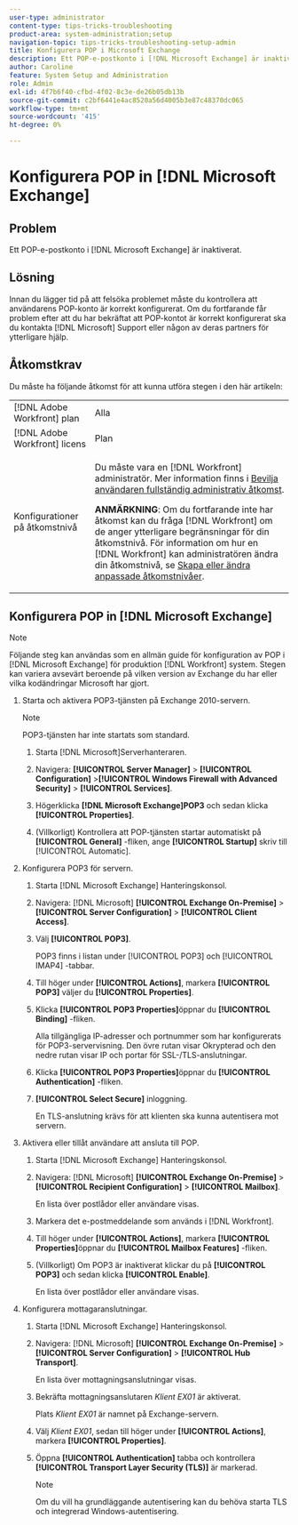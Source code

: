 ```yaml
---
user-type: administrator
content-type: tips-tricks-troubleshooting
product-area: system-administration;setup
navigation-topic: tips-tricks-troubleshooting-setup-admin
title: Konfigurera POP i Microsoft Exchange
description: Ett POP-e-postkonto i [!DNL Microsoft Exchange] är inaktiverat.
author: Caroline
feature: System Setup and Administration
role: Admin
exl-id: 4f7b6f40-cfbd-4f02-8c3e-de26b05db13b
source-git-commit: c2bf6441e4ac8520a56d4005b3e87c48370dc065
workflow-type: tm+mt
source-wordcount: '415'
ht-degree: 0%

---
```


# Konfigurera POP in [!DNL Microsoft Exchange]

## Problem

Ett POP-e-postkonto i [!DNL Microsoft Exchange] är inaktiverat.

## Lösning

Innan du lägger tid på att felsöka problemet måste du kontrollera att användarens POP-konto är korrekt konfigurerat. Om du fortfarande får problem efter att du har bekräftat att POP-kontot är korrekt konfigurerat ska du kontakta [!DNL Microsoft] Support eller någon av deras partners för ytterligare hjälp.

<!--
<p data-mc-conditions="QuicksilverOrClassic.Draft mode">For instructions on integrating a POP account in Adobe Workfront, see .</p>
-->

## Åtkomstkrav

Du måste ha följande åtkomst för att kunna utföra stegen i den här artikeln:

<table style="table-layout:auto"> 
 <col> 
 <col> 
 <tbody> 
  <tr> 
   <td role="rowheader">[!DNL Adobe Workfront] plan</td> 
   <td>Alla</td> 
  </tr> 
  <tr> 
   <td role="rowheader">[!DNL Adobe Workfront] licens</td> 
   <td>Plan</td> 
  </tr> 
  <tr> 
   <td role="rowheader">Konfigurationer på åtkomstnivå</td> 
   <td> <p>Du måste vara en [!DNL Workfront] administratör. Mer information finns i <a href="../../administration-and-setup/add-users/configure-and-grant-access/grant-a-user-full-administrative-access.md" class="MCXref xref">Bevilja användaren fullständig administrativ åtkomst</a>.</p> <p><b>ANMÄRKNING</b>: Om du fortfarande inte har åtkomst kan du fråga [!DNL Workfront] om de anger ytterligare begränsningar för din åtkomstnivå. För information om hur en [!DNL Workfront] kan administratören ändra din åtkomstnivå, se <a href="../../administration-and-setup/add-users/configure-and-grant-access/create-modify-access-levels.md" class="MCXref xref">Skapa eller ändra anpassade åtkomstnivåer</a>.</p> </td> 
  </tr> 
 </tbody> 
</table>

## Konfigurera POP in [!DNL Microsoft Exchange]

>[!NOTE]
>
>Följande steg kan användas som en allmän guide för konfiguration av POP i [!DNL Microsoft Exchange] för produktion [!DNL Workfront] system. Stegen kan variera avsevärt beroende på vilken version av Exchange du har eller vilka kodändringar Microsoft har gjort.

1. Starta och aktivera POP3-tjänsten på Exchange 2010-servern.

   >[!NOTE]
   >
   >POP3-tjänsten har inte startats som standard.

   1. Starta [!DNL Microsoft]Serverhanteraren.
   1. Navigera: **[!UICONTROL Server Manager]** > **[!UICONTROL Configuration]** >**[!UICONTROL Windows Firewall with Advanced Security]** > **[!UICONTROL Services]**.

   1. Högerklicka **[!DNL Microsoft Exchange]POP3** och sedan klicka **[!UICONTROL Properties]**.

   1. (Villkorligt) Kontrollera att POP-tjänsten startar automatiskt på **[!UICONTROL General]** -fliken, ange **[!UICONTROL Startup]** skriv till [!UICONTROL Automatic].

1. Konfigurera POP3 för servern.

   1. Starta [!DNL Microsoft Exchange] Hanteringskonsol.
   1. Navigera: [!DNL Microsoft] **[!UICONTROL Exchange On-Premise]** > **[!UICONTROL Server Configuration]** > **[!UICONTROL Client Access]**.

   1. Välj **[!UICONTROL POP3]**.

      POP3 finns i listan under [!UICONTROL POP3] och [!UICONTROL IMAP4] -tabbar.

   1. Till höger under **[!UICONTROL Actions]**, markera **[!UICONTROL POP3]** väljer du **[!UICONTROL Properties]**.

   1. Klicka **[!UICONTROL POP3 Properties]**&#x200B;öppnar du **[!UICONTROL Binding]** -fliken.

      Alla tillgängliga IP-adresser och portnummer som har konfigurerats för POP3-servervisning. Den övre rutan visar Okrypterad och den nedre rutan visar IP och portar för SSL-/TLS-anslutningar.

   1. Klicka **[!UICONTROL POP3 Properties]**&#x200B;öppnar du **[!UICONTROL Authentication]** -fliken.

   1. **[!UICONTROL Select Secure]** inloggning.

      En TLS-anslutning krävs för att klienten ska kunna autentisera mot servern.

1. Aktivera eller tillåt användare att ansluta till POP.

   1. Starta [!DNL Microsoft Exchange] Hanteringskonsol.
   1. Navigera: [!DNL Microsoft] **[!UICONTROL Exchange On-Premise]** > **[!UICONTROL Recipient Configuration]** > **[!UICONTROL Mailbox]**.

      En lista över postlådor eller användare visas.

   1. Markera det e-postmeddelande som används i [!DNL Workfront].
   1. Till höger under **[!UICONTROL Actions]**, markera **[!UICONTROL Properties]**&#x200B;öppnar du **[!UICONTROL Mailbox Features]** -fliken.

   1. (Villkorligt) Om POP3 är inaktiverat klickar du på **[!UICONTROL POP3]** och sedan klicka **[!UICONTROL Enable]**.

      En lista över postlådor eller användare visas.

1. Konfigurera mottagaranslutningar.

   1. Starta [!DNL Microsoft Exchange] Hanteringskonsol.
   1. Navigera: [!DNL Microsoft] **[!UICONTROL Exchange On-Premise]** > **[!UICONTROL Server Configuration]** > **[!UICONTROL Hub Transport]**.

      En lista över mottagningsanslutningar visas.

   1. Bekräfta mottagningsanslutaren *Klient* *EX01* är aktiverat.

      Plats *Klient* *EX01* är namnet på Exchange-servern.

   1. Välj *Klient EX01*, sedan till höger under **[!UICONTROL Actions]**, markera **[!UICONTROL Properties]**.

   1. Öppna **[!UICONTROL Authentication]** tabba och kontrollera **[!UICONTROL Transport Layer Security (TLS)]** är markerad.

      >[!NOTE]
      >
      >Om du vill ha grundläggande autentisering kan du behöva starta TLS och integrerad Windows-autentisering.
